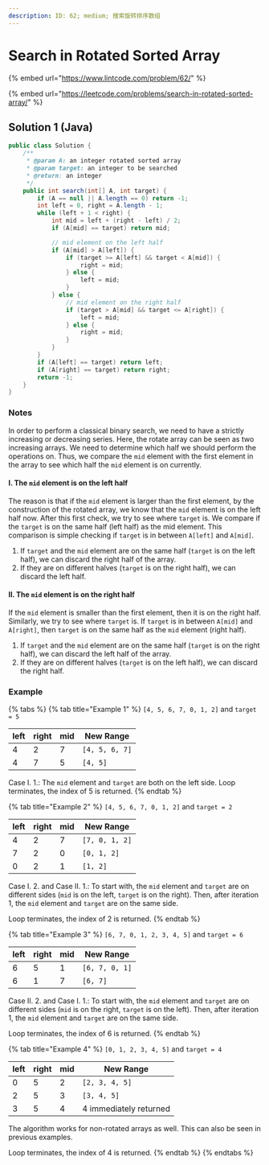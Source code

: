 ```yaml
---
description: ID: 62; medium; 搜索旋转排序数组
---
```

# Search in Rotated Sorted Array

{% embed url="https://www.lintcode.com/problem/62/" %}

{% embed url="https://leetcode.com/problems/search-in-rotated-sorted-array/" %}

## Solution 1 (Java)

```java
public class Solution {
    /**
     * @param A: an integer rotated sorted array
     * @param target: an integer to be searched
     * @return: an integer
     */
    public int search(int[] A, int target) {
        if (A == null || A.length == 0) return -1;
        int left = 0, right = A.length - 1;
        while (left + 1 < right) {
            int mid = left + (right - left) / 2;
            if (A[mid] == target) return mid;

            // mid element on the left half
            if (A[mid] > A[left]) {
                if (target >= A[left] && target < A[mid]) {
                    right = mid;
                } else {
                    left = mid;
                }
            } else {
                // mid element on the right half
                if (target > A[mid] && target <= A[right]) {
                    left = mid;
                } else {
                    right = mid;
                }
            }
        }
        if (A[left] == target) return left;
        if (A[right] == target) return right;
        return -1;
    }
}
```

### Notes

In order to perform a classical binary search, we need to have a strictly increasing or decreasing series. Here, the rotate array can be seen as two increasing arrays. We need to determine which half we should perform the operations on. Thus, we compare the `mid` element with the first element in the array to see which half the `mid` element is on currently.

#### I. The `mid` element is on the left half

The reason is that if the `mid` element is larger than the first element, by the construction of the rotated array, we know that the `mid` element is on the left half now. After this first check, we try to see where `target` is. We compare if the `target` is on the same half (left half) as the mid element. This comparison is simple checking if `target` is in between `A[left]` and `A[mid]`.

1. If `target` and the `mid` element are on the same half (`target` is on the left half), we can discard the right half of the array.
2. If they are on different halves (`target` is on the right half), we can discard the left half.

#### II. The `mid` element is on the right half

If the `mid` element is smaller than the first element, then it is on the right half. Similarly, we try to see where `target` is. If `target` is in between `A[mid]` and `A[right]`, then `target` is on the same half as the `mid` element (right half). 

1. If `target` and the `mid` element are on the same half (`target` is on the right half), we can discard the left half of the array.
2. If they are on different halves (`target` is on the left half), we can discard the right half.

### Example

{% tabs %}
{% tab title="Example 1" %}
`[4, 5, 6, 7, 0, 1, 2]` and `target = 5`

| left | right | mid | New Range      |
| ---- | ----- | --- | -------------- |
| 4    | 2     | 7   | `[4, 5, 6, 7]` |
| 4    | 7     | 5   | `[4, 5]`       |

Case I. 1.: The `mid` element and `target` are both on the left side. Loop terminates, the index of 5 is returned.
{% endtab %}

{% tab title="Example 2" %}
`[4, 5, 6, 7, 0, 1, 2]` and `target = 2`

| left | right | mid | New Range      |
| ---- | ----- | --- | -------------- |
| 4    | 2     | 7   | `[7, 0, 1, 2]` |
| 7    | 2     | 0   | `[0, 1, 2]`    |
| 0    | 2     | 1   | `[1, 2]`       |

Case I. 2. and Case II. 1.: To start with, the `mid` element and `target` are on different sides (`mid` is on the left, `target` is on the right). Then, after iteration 1, the `mid` element and `target` are on the same side. 

Loop terminates, the index of 2 is returned.
{% endtab %}

{% tab title="Example 3" %}
`[6, 7, 0, 1, 2, 3, 4, 5]` and `target = 6`

| left | right | mid | New Range      |
| ---- | ----- | --- | -------------- |
| 6    | 5     | 1   | `[6, 7, 0, 1]` |
| 6    | 1     | 7   | `[6, 7]`       |

Case II. 2. and Case I. 1.: To start with, the `mid` element and `target` are on different sides (`mid` is on the right, `target` is on the left). Then, after iteration 1, the `mid` element and `target` are on the same side. 

Loop terminates, the index of 6 is returned.
{% endtab %}

{% tab title="Example 4" %}
`[0, 1, 2, 3, 4, 5]` and `target = 4`

| left | right | mid | New Range              |
| ---- | ----- | --- | ---------------------- |
| 0    | 5     | 2   | `[2, 3, 4, 5]`         |
| 2    | 5     | 3   | `[3, 4, 5]`            |
| 3    | 5     | 4   | 4 immediately returned |

The algorithm works for non-rotated arrays as well. This can also be seen in previous examples.

Loop terminates, the index of 4 is returned.
{% endtab %}
{% endtabs %}
